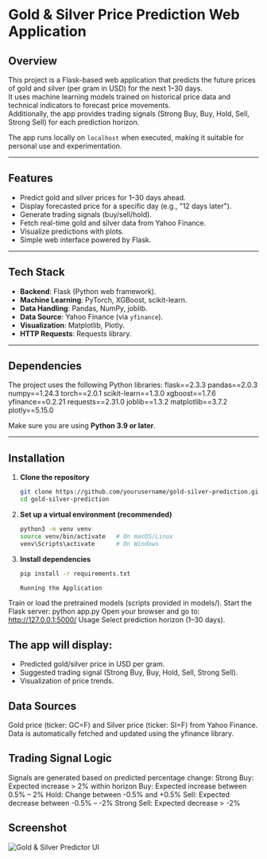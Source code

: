 # Gold & Silver Price Prediction Web Application

## Overview
This project is a Flask-based web application that predicts the future prices of gold and silver (per gram in USD) for the next 1–30 days.  
It uses machine learning models trained on historical price data and technical indicators to forecast price movements.  
Additionally, the app provides trading signals (Strong Buy, Buy, Hold, Sell, Strong Sell) for each prediction horizon.

The app runs locally on `localhost` when executed, making it suitable for personal use and experimentation.

---

## Features
- Predict gold and silver prices for 1–30 days ahead.
- Display forecasted price for a specific day (e.g., "12 days later").
- Generate trading signals (buy/sell/hold).
- Fetch real-time gold and silver data from Yahoo Finance.
- Visualize predictions with plots.
- Simple web interface powered by Flask.

---

## Tech Stack
- **Backend**: Flask (Python web framework).
- **Machine Learning**: PyTorch, XGBoost, scikit-learn.
- **Data Handling**: Pandas, NumPy, joblib.
- **Data Source**: Yahoo Finance (via `yfinance`).
- **Visualization**: Matplotlib, Plotly.
- **HTTP Requests**: Requests library.

---

## Dependencies
The project uses the following Python libraries:
flask==2.3.3
pandas==2.0.3
numpy==1.24.3
torch==2.0.1
scikit-learn==1.3.0
xgboost==1.7.6
yfinance==0.2.21
requests==2.31.0
joblib==1.3.2
matplotlib==3.7.2
plotly==5.15.0

Make sure you are using **Python 3.9 or later**.

---

 ## Installation

1. **Clone the repository**

   ```bash
   git clone https://github.com/yourusername/gold-silver-prediction.git
   cd gold-silver-prediction

2. **Set up a virtual environment (recommended)**

   ```bash
   python3 -m venv venv
   source venv/bin/activate   # On macOS/Linux
   venv\Scripts\activate      # On Windows

3. **Install dependencies**

   ```bash
   pip install -r requirements.txt

   Running the Application
   
Train or load the pretrained models (scripts provided in models/).
Start the Flask server:
python app.py
Open your browser and go to:
http://127.0.0.1:5000/
Usage
Select prediction horizon (1–30 days).
 ## The app will display:
 - Predicted gold/silver price in USD per gram.
 - Suggested trading signal (Strong Buy, Buy, Hold, Sell, Strong Sell).
 - Visualization of price trends.

 ## Data Sources
Gold price (ticker: GC=F) and Silver price (ticker: SI=F) from Yahoo Finance.
Data is automatically fetched and updated using the yfinance library.

 ## Trading Signal Logic
Signals are generated based on predicted percentage change:
Strong Buy: Expected increase > 2% within horizon
Buy: Expected increase between 0.5% – 2%
Hold: Change between -0.5% and +0.5%
Sell: Expected decrease between -0.5% – -2%
Strong Sell: Expected decrease > -2%




   

   
## Screenshot

![Gold & Silver Predictor UI](images/Screenshot%202025-08-26%20at%2001.06.52.png)